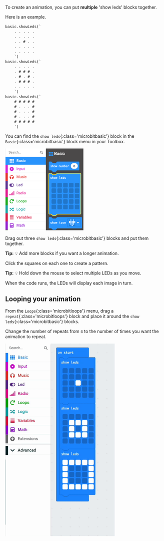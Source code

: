 To create an animation, you can put **multiple** 'show leds' blocks together.

Here is an example.

```microbit
basic.showLeds(`
    . . . . .
    . . . . .
    . . # . .
    . . . . .
    . . . . .
    `)
basic.showLeds(`
    . . . . .
    . # # # .
    . # . # .
    . # # # .
    . . . . .
    `)
basic.showLeds(`
    # # # # #
    # . . . #
    # . . . #
    # . . . #
    # # # # #
    `)
```

You can find the `show leds`{:class='microbitbasic'} block in the `Basic`{:class='microbitbasic'} block menu in your Toolbox.

<img src="images/show-leds.png" alt="The Basic menu, with the 'show leds' block highlighted."  width="250"/>

Drag out three `show leds`{:class='microbitbasic'} blocks and put them together.

**Tip:** 💡 Add more blocks if you want a longer animation.

Click the squares on each one to create a pattern. 

**Tip:** 💡 Hold down the mouse to select multiple LEDs as you move.

When the code runs, the LEDs will display each image in turn. 



## Looping your animation

From the `Loops`{:class='microbitloops'} menu, drag a `repeat`{:class='microbitloops'} block and place it around the `show leds`{:class='microbitbasic'} blocks.

Change the number of repeats from `4` to the number of times you want the animation to repeat.

<img src="images/animation-ingredient.gif" alt="Animation showing the 'repeat' block taken from the Loops menu. The 'repeat' block is then held over the top 'show leds' block and released, making the three 'show leds' blocks snap inside it. The number is then changed from a '4' to a '2'." width="350"/>